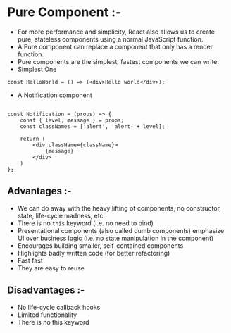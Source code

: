 # Pure Component :- 
* For more performance and simplicity, React also allows us to create pure, stateless components using a normal JavaScript function.
* A Pure component can replace a component that only has a render function.
* Pure components are the simplest, fastest components we can write.
* Simplest One 
```
const HelloWorld = () => (<div>Hello world</div>);

```
* A Notification component 
```

const Notification = (props) => {
    const { level, message } = props;
    const classNames = ['alert', 'alert-'+ level];

    return (
        <div className={className}>
            {message}
        </div>
    )
};

```
## Advantages :-
* We can do away with the heavy lifting of components, no constructor, state, life-cycle madness, etc.
* There is no `this` keyword (i.e. no need to bind)
* Presentational components (also called dumb components) emphasize UI over business logic (i.e. no state manipulation in the component)
* Encourages building smaller, self-contained components
* Highlights badly written code (for better refactoring)
* Fast fast
* They are easy to reuse

## Disadvantages :-
* No life-cycle callback hooks
* Limited functionality
* There is no this keyword 